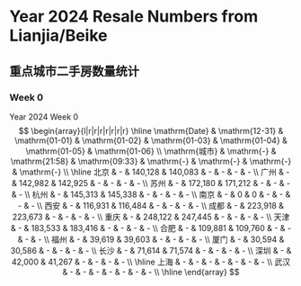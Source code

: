 # Year 2024 Resale Numbers from Lianjia/Beike

## 重点城市二手房数量统计



### Week 0

$\text{Year 2024 Week 0}$
$$
\begin{array}{l|r|r|r|r|r|r|r}
\hline
\mathrm{Date} & \mathrm{12-31} & \mathrm{01-01} & \mathrm{01-02} & \mathrm{01-03} & \mathrm{01-04} & \mathrm{01-05} & \mathrm{01-06} \\
\mathrm{城市} & \mathrm{-} & \mathrm{21:58} & \mathrm{09:33} & \mathrm{-} & \mathrm{-} & \mathrm{-} & \mathrm{-} \\
\hline
北京 & - & 140,128 & 140,083 & - & - & - & - \\
广州 & - & 142,982 & 142,925 & - & - & - & - \\
苏州 & - & 172,180 & 171,212 & - & - & - & - \\
杭州 & - & 145,313 & 145,338 & - & - & - & - \\
南京 & - & 0 & 0 & - & - & - & - \\
西安 & - & 116,931 & 116,484 & - & - & - & - \\
成都 & - & 223,918 & 223,673 & - & - & - & - \\
重庆 & - & 248,122 & 247,445 & - & - & - & - \\
天津 & - & 183,533 & 183,416 & - & - & - & - \\
合肥 & - & 109,881 & 109,760 & - & - & - & - \\
福州 & - & 39,619 & 39,603 & - & - & - & - \\
厦门 & - & 30,594 & 30,586 & - & - & - & - \\
长沙 & - & 71,614 & 71,574 & - & - & - & - \\
深圳 & - & 42,000 & 41,267 & - & - & - & - \\
\hline
上海 & - & - & - & - & - & - & - \\
武汉 & - & - & - & - & - & - & - \\
\hline
\end{array}
$$

